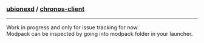 ### [ubionexd](https://github.com/ubionexd) / [chronos-client](https://github.com/ubionexd/chronos-client)

---

Work in progress and only for issue tracking for now.  
Modpack can be inspected by going into modpack folder in your launcher.
